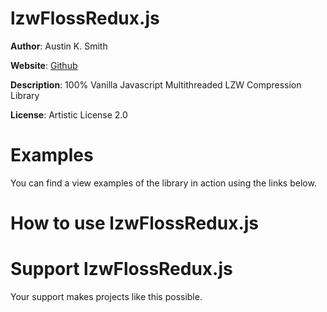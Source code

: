 # lzwFlossRedux.js

**Author**: Austin K. Smith

**Website**: [Github](https://github.com/austinksmith/lzwFlossRedux.js)

**Description**: 100% Vanilla Javascript Multithreaded LZW Compression Library

**License**: Artistic License 2.0

# Examples

You can find a view examples of the library in action using the links below.



# How to use lzwFlossRedux.js




# Support lzwFlossRedux.js

Your support makes projects like this possible.
